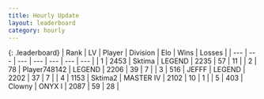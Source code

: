 ```yaml
---
title: Hourly Update
layout: leaderboard
category: hourly
---
```


{: .leaderboard}
| Rank | LV | Player | Division | Elo | Wins | Losses |
| --- | --- | --- | --- | --- | --- | --- |
| <span data-change="0">1</span> | 2453 | <span title="ID: 353063">Sktima</span> | LEGEND | <span data-change="0">2235</span> | <span data-change="0">57</span> | <span data-change="0">11</span> |
| <span data-change="0">2</span> | 78 | <span title="ID: 748142">Player748142</span> | LEGEND | <span data-change="0">2206</span> | <span data-change="0">39</span> | <span data-change="0">7</span> |
| <span data-change="0">3</span> | 516 | <span title="ID: 488585">JEFFF</span> | LEGEND | <span data-change="0">2202</span> | <span data-change="0">37</span> | <span data-change="0">7</span> |
| <span data-change="5">4</span> | 1153 | <span title="ID: 402846">Sktima2</span> | MASTER IV | <span data-change="64">2102</span> | <span data-change="9">10</span> | <span data-change="0">1</span> |
| <span data-change="-1">5</span> | 403 | <span title="ID: 651981">Clowny</span> | ONYX I | <span data-change="0">2087</span> | <span data-change="0">59</span> | <span data-change="0">28</span> |